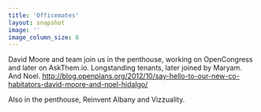 ```yaml
---
title: 'Officemates'
layout: snapshot
image: ''
image_column_size: 8
---
```


David Moore and team join us in the penthouse, working on OpenCongress and later on AskThem.io. Longstanding tenants, later joined by Maryam. And Noel. http://blog.openplans.org/2012/10/say-hello-to-our-new-co-habitators-david-moore-and-noel-hidalgo/

Also in the penthouse, Reinvent Albany and Vizzuality.
